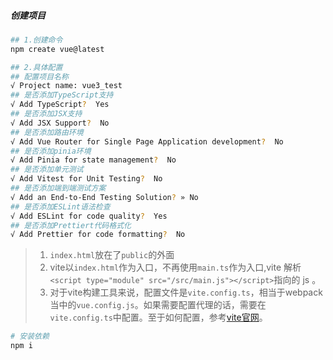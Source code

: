 ##### 创建项目

```bash
## 1.创建命令
npm create vue@latest

## 2.具体配置
## 配置项目名称
√ Project name: vue3_test
## 是否添加TypeScript支持
√ Add TypeScript?  Yes
## 是否添加JSX支持
√ Add JSX Support?  No
## 是否添加路由环境
√ Add Vue Router for Single Page Application development?  No
## 是否添加pinia环境
√ Add Pinia for state management?  No
## 是否添加单元测试
√ Add Vitest for Unit Testing?  No
## 是否添加端到端测试方案
√ Add an End-to-End Testing Solution? » No
## 是否添加ESLint语法检查
√ Add ESLint for code quality?  Yes
## 是否添加Prettiert代码格式化
√ Add Prettier for code formatting?  No
```

> 1.   `index.html`放在了`public`的外面
> 2.   vite以`index.html`作为入口，不再使用`main.ts`作为入口,vite 解析`<script type="module" src="/src/main.js"></script>`指向的 js 。
> 3.   对于vite构建工具来说，配置文件是`vite.config.ts`，相当于webpack当中的`vue.config.js`。如果需要配置代理的话，需要在`vite.config.ts`中配置。至于如何配置，参考[vite官网](https://cn.vitejs.dev/config/server-options.html)。

```bash
# 安装依赖
npm i 
```

